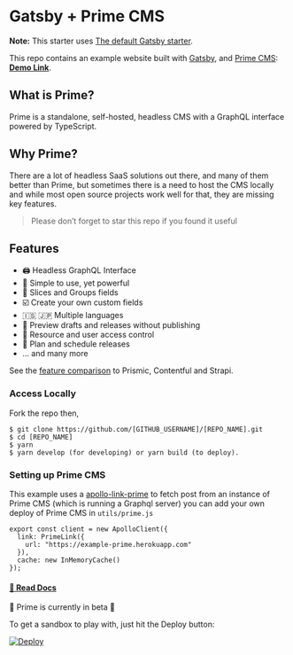 # Gatsby + Prime CMS

**Note:** This starter uses [The default Gatsby starter](<[https://www.gatsbyjs.org/blog/2018-09-17-gatsby-v2/](https://github.com/gatsbyjs/gatsby-starter-default)>).

This repo contains an example website built with [Gatsby](https://www.gatsbyjs.org/), and [Prime CMS](https://github.com/birkir/prime): **[Demo Link](https://gatsby-example.primecms.app/)**.

## What is Prime?

Prime is a standalone, self-hosted, headless CMS with a GraphQL interface powered by TypeScript.

## Why Prime?

There are a lot of headless SaaS solutions out there, and many of them better than Prime, but sometimes there is a need to host the CMS locally and while most open source projects work well for that, they are missing key features.

> Please don’t forget to star this repo if you found it useful

## Features

- 🖨 Headless GraphQL Interface
- 🚀 Simple to use, yet powerful
- 📐 Slices and Groups fields
- ☑️ Create your own custom fields
- 🇮🇸 🇯🇵 Multiple languages
- 🚧 Preview drafts and releases without publishing
- 🔑 Resource and user access control
- 📆 Plan and schedule releases
- ... and many more

See the [feature comparison](https://docs.primecms.app/#/features) to Prismic, Contentful and Strapi.

### Access Locally

Fork the repo then,

```
$ git clone https://github.com/[GITHUB_USERNAME]/[REPO_NAME].git
$ cd [REPO_NAME]
$ yarn
$ yarn develop (for developing) or yarn build (to deploy).
```

### Setting up Prime CMS

This example uses a [apollo-link-prime](https://github.com/primecms/apollo-link-prime) to fetch post from an instance of Prime CMS (which is running a Graphql server) you can add your own deploy of Prime CMS in `utils/prime.js`

```
export const client = new ApolloClient({
  link: PrimeLink({
    url: "https://example-prime.herokuapp.com"
  }),
  cache: new InMemoryCache()
});
```

#### [📖 Read Docs](https://docs.primecms.app)

🚧 Prime is currently in beta 🚧

To get a sandbox to play with, just hit the Deploy button:

[![Deploy](https://www.herokucdn.com/deploy/button.svg)](https://heroku.com/deploy?template=https://github.com/primecms/heroku)
